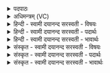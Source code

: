 <details><summary>पदपाठः</summary>

अ॒ꣳशुर॑ꣳशु॒रित्य॒ꣳशुःऽअ॑ꣳशुः। ते॒। दे॒व॒। सो॒म॒। आ। प्या॒य॒ता॒म्। इन्द्रा॑य। ए॒क॒ध॒न॒विद॒ऽइत्ये॑कधन॒ऽविदे॑। आ। तुभ्य॑म्। इन्द्रः॑। प्याय॑ताम्। आ। त्वम्। इन्द्रा॑य। प्या॒य॒स्व॒। आ। प्या॒य॒य॒। अ॒स्मान्। सखी॑न्। स॒न्न्या। मे॒धया॑। स्व॒स्ति। ते॒। दे॒व॒। सो॒म॒। सु॒त्याम्। अ॒शी॒य॒। एष्टा॒ इत्याऽइ॑ष्टाः। रायः॑। प्र। इ॒षे। भगा॑य। ऋ॒तम्। ऋ॒त॒वादिभ्य॒ इत्यृ॑तवा॒दिऽभ्यः॑। नमः॑। द्यावा॑पृथि॒वीभ्या॑म्। ७।
</details>

<details><summary>अधिमन्त्रम् (VC)</summary>

- सोमो देवता
- गोतम ऋषिः
- आर्षी बृहती, आर्षी जगती
- मध्यमः, निषादः
</details>

<details><summary>हिन्दी - स्वामी दयानन्द सरस्वती  - विषयः</summary>

फिर वह ईश्वर, बिजुली और विद्वान् कैसे हैं, इस विषय का उपदेश अगले मन्त्र में किया है ॥
</details>

<details><summary>हिन्दी - स्वामी दयानन्द सरस्वती  - पदार्थः</summary>

पदार्थान्वयभाषाः -  हे (सोम) पदार्थविद्या को जानने वा (देव) दिव्यगुणसम्पन्न जगदीश्वर ! विद्वन् ! विद्युत् वा जिससे (ते) आप वा इस विद्युत् का सामर्थ्य (अंशुरंशुः) अवयव-अवयव, अङ्ग-अङ्ग को (आप्यायताम्) रक्षा से बढ़ा अथवा बढ़ाती है (इन्द्रः) जो आप वा बिजुली (एकधनविदे) अर्थात् धर्मविज्ञान से धन को प्राप्त होनेवाले (इन्द्राय) परमैश्वर्य्ययुक्त मेरे लिये (आप्यायताम्) बढ़ावे वा बढ़ाती है (आप्यायस्व) वृद्धियुक्त कीजिये वा करती है। वह आप बिजुली आदि पदार्थ के ठीक-ठीक अर्थों की प्राप्ति को (सन्न्या) प्राप्ति करानेवाली (मेधया) प्रज्ञा से (अस्मान्) हम (सखीन्) सब के मित्रों को (आप्यायस्व) बढ़ाइये वा बढ़ावे, जिससे (स्वस्ति) सुख सदा बढ़ता रहे। (सोम) हे पदार्थविद्या को जाननेवाले ईश्वर वा विद्वन् ! आप की शिक्षा वा बिजुली की विद्या से युक्त होकर मैं (सुत्याम्) उत्तम-उत्तम उत्पन्न करनेवाली क्रिया में कुशल होके (इषे) सिद्धि की इच्छा वा अन्न आदि (भगाय) ऐश्वर्य्य के लिये (एष्टाः) अभीष्ट सुखों को प्राप्त करानेवाले (रायः) धनसमूहों को (अशीय) प्राप्त होऊँ और (ऋतवादिभ्यः) सत्यवादी विद्वानों को यह धन देके सत्य विद्या और (द्यावापृथिवीभ्याम्) प्रकाश वा भूमि से (नमः) अन्न को प्राप्त होऊँ ॥७॥
</details>

<details><summary>हिन्दी - स्वामी दयानन्द सरस्वती  - भावार्थः</summary>

भावार्थभाषाः -  इस मन्त्र में श्लेषालङ्कार है। मनुष्यों को चाहिये कि परमेश्वर की उपासना, विद्वान् की सेवा और विद्युत् विद्या का प्रचार करके शरीर और आत्मा को पुष्ट करनेवाली ओषधियों और अनेक प्रकार के धनों का ग्रहण करके चिकित्सा शास्त्र के अनुसार सब आनन्दों को भोगें ॥७॥
</details>

<details><summary>संस्कृत - स्वामी दयानन्द सरस्वती  - विषयः</summary>

पुनस्ते कीदृशौ विद्वांश्चेत्युपदिश्यते ॥
</details>

<details><summary>संस्कृत - स्वामी दयानन्द सरस्वती  - पदार्थः</summary>

पदार्थान्वयभाषाः -  हे सोम देवेश्वर विद्वन् ! विद्युद्वा यतस्ते तव तस्या वा सामर्थ्यमंशुरंशुरङ्गमङ्गं सोमेनाप्यायतामाप्यायति वेन्द्रः सोमो भवानियं वैकधनविद इन्द्राय तुभ्यं मह्यं वा प्यायतामाप्यायति वा त्वमिन्द्राय प्यायस्व वर्धयस्व वर्धयेद् वाऽतः सखीनस्मान् सन्न्याः मेधया प्यायस्वाप्याययाप्याययेद् वा यतोऽहं सुत्यां दिव्यगुणसम्पन्नो भूत्वेष्टा रायोऽशीय यैरिषे भगायर्तवादिभ्यो विद्वद्भ्य एतद्धनं दत्त्वा सत्यां विद्यां द्यावापृथिवीभ्यामन्नं च प्राप्य सर्वाणि सुखानि प्राप्नुयाम् ॥७॥
</details>

<details><summary>संस्कृत - स्वामी दयानन्द सरस्वती  - भावार्थः</summary>

भावार्थभाषाः -  अत्र श्लेषालङ्कारः। मनुष्यैः परमेश्वरमुपास्य विद्वांसमुपाचर्य्य विद्युद्विद्यां प्रचार्य्य शरीरात्मपुष्टिकरानोषधिसमूहान् धनसमुदायांश्च संगृह्य वैद्यकविद्यानुसारेण सर्वानन्दा भोक्तव्याः ॥७॥
</details>